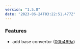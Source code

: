 ```yaml
---
version: "1.5.0"
date: "2023-06-24T03:22:51.477Z"
---
```


### Features

- add base convertor ([00b469a](https://github.com/zwwuu/tools/commit/00b469a1f128e337798f68c62f1b878bd274fd71))
